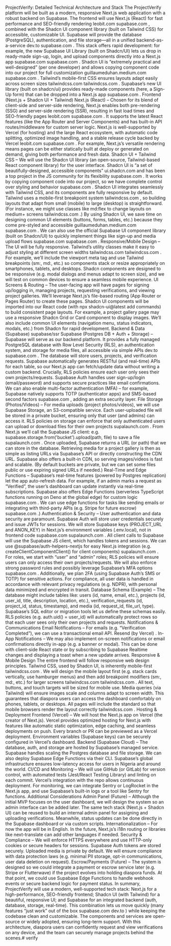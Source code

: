 ProjectVerify: Detailed Technical Architecture and Stack
The ProjectVerify platform will be built as a modern, responsive Next.js web application with a robust backend on Supabase. The frontend will use Next.js (React) for fast performance and SEO-friendly rendering
leobit.com
supabase.com
, combined with the Shadcn UI component library (built on Tailwind CSS) for accessible, customizable UI. Supabase will provide the database (PostgreSQL), authentication, and file storage—all in a unified backend-as-a-service
dev.to
supabase.com
. This stack offers rapid development: for example, the new Supabase UI Library (built on Shadcn/UI) lets us drop in ready-made sign-up, login, and upload components directly into a Next.js app
supabase.com
supabase.com
. Shadcn UI is “extremely practical and well-designed” (per one developer) and allows copying component code into our project for full customization
guillaumeduhan.medium.com
supabase.com
. Tailwind’s mobile-first CSS ensures layouts adapt easily across screen sizes
tailwindcss.com
tailwindcss.com
. Supabase’s new UI library (built on shadcn/ui) provides ready-made components (here, a Sign-Up form) that can be dropped into a Next.js app
supabase.com
.
Frontend (Next.js + Shadcn UI + Tailwind)
Next.js (React) – Chosen for its blend of client-side and server-side rendering, Next.js enables both pre-rendering (SSG) and server-side rendering (SSR), resulting in fast load times and SEO-friendly pages
leobit.com
supabase.com
. It supports the latest React features (like the App Router and Server Components) and has built-in API routes/middleware for custom server logic. Next.js is well-supported by Vercel (for hosting) and the large React ecosystem, with automatic code splitting, optimized image handling, and a stable release cycle backed by Vercel
leobit.com
supabase.com
. For example, Next.js’s versatile rendering means pages can be either statically built at deploy or generated on demand, giving both performance and fresh data.
Shadcn UI + Tailwind CSS – We will use the Shadcn UI library (an open-source, Tailwind-based React component library) for the user interface. Shadcn UI is “a set of beautifully-designed, accessible components”
ui.shadcn.com
 and has been a top project in the JS community for its flexibility
supabase.com
. It works by copying component code into our project, so we have complete control over styling and behavior
supabase.com
. Shadcn UI integrates seamlessly with Tailwind CSS, and its components are fully responsive by default. Tailwind uses a mobile-first breakpoint system
tailwindcss.com
, so building layouts that adapt from small (mobile) to large (desktop) is straightforward. (For instance, we might use classes like md:flex to change layouts on medium+ screens
tailwindcss.com
.) By using Shadcn UI, we save time on designing common UI elements (buttons, forms, tables, etc.) because they come pre-styled and accessible
guillaumeduhan.medium.com
supabase.com
. We can also use the official Supabase UI component library (built on Shadcn/UI) to quickly implement things like sign-up and media upload flows
supabase.com
supabase.com
.
Responsive/Mobile Design – The UI will be fully responsive. Tailwind’s utility classes make it easy to adjust styling at different screen widths
tailwindcss.com
tailwindcss.com
. For example, we’ll include the viewport meta tag and use Tailwind breakpoints (sm:, md:, etc.) so components stack or resize appropriately on smartphones, tablets, and desktops. Shadcn components are designed to be responsive (e.g. modal dialogs and menus adapt to screen size), and we will test on common devices to ensure a seamless mobile experience.
UI Screens & Routing – The user-facing app will have pages for signing up/logging in, managing projects, requesting verifications, and viewing project galleries. We’ll leverage Next.js’s file-based routing (App Router or Pages Router) to create these pages. Shadcn UI components will be imported into our React code (with npx shadcn-ui@latest add commands) to build consistent page layouts. For example, a project gallery page may use a responsive Shadcn Grid or Card component to display images. We’ll also include common UI elements (navigation menu, status indicators, modals, etc.) from Shadcn for rapid development.
Backend & Data (Supabase) supabase/ssr
Supabase (Postgres DB + Auth + Storage) – Supabase will serve as our backend platform. It provides a fully managed PostgreSQL database with Row Level Security (RLS), an authentication system, and storage for media files, all accessible via simple APIs
dev.to
supabase.com
. The database will store users, projects, and verification requests. Supabase automatically generates RESTful (and real-time) APIs for each table, so our Next.js app can fetch/update data without writing a custom backend. Crucially, RLS policies ensure each user only sees their own projects/requests. Supabase Auth handles user sign-up/login (email/password) and supports secure practices like email confirmations. We can also enable multi-factor authentication (MFA) – for example, Supabase natively supports TOTP (authenticator apps) and SMS-based second factors
supabase.com
, adding an extra security layer.
File Storage (Photos/Videos) – For media uploads (project photos/videos), we will use Supabase Storage, an S3-compatible service. Each user-uploaded file will be stored in a private bucket, ensuring only that user (and admins) can access it. RLS policies on storage can enforce that only authenticated users can upload or download files for their own projects
supalaunch.com
. From Next.js we’ll call the Supabase JS client: e.g. supabase.storage.from('bucket').upload(path, file) to save a file
supalaunch.com
. Once uploaded, Supabase returns a URL (or path) that we can store in the database. Retrieving media for a project gallery is then as simple as listing URLs via Supabase’s API or directly constructing the CDN URL. Supabase also offers a built-in CDN, so serving images/videos is fast and scalable. (By default buckets are private, but we can set some files public or use expiring signed URLs if needed.)
Real-Time and Edge Functions – Supabase’s real-time features (powered by Postgres replication) let the app auto-refresh data. For example, if an admin marks a request as “Verified”, the user’s dashboard can update instantly via real-time subscriptions. Supabase also offers Edge Functions (serverless TypeScript functions running on Deno at the global edge) for custom logic
supabase.com
. We can use edge functions for tasks like sending emails or integrating with third-party APIs (e.g. Stripe for future escrow)
supabase.com
.)
Authentication & Security – User authentication and data security are paramount. Supabase Auth will store user credentials securely and issue JWTs for sessions. We will store Supabase keys (PROJECT_URL and ANON_KEY) in Next.js’s environment variables (.env.local), not in frontend code
supabase.com
supalaunch.com
. All client calls to Supabase will use the Supabase JS client, which handles tokens and sessions. We can use @supabase/auth-helpers-nextjs for easy Next.js integration (e.g. createClientComponentClient() for client components)
supalaunch.com
. For roles, we start with “user” and “admin” roles; RLS policies will ensure users can only access their own projects/requests. We will also enforce strong password rules and possibly leverage Supabase’s MFA options
supabase.com
. Additionally, we plan 2FA (using Supabase Auth’s SMS or TOTP) for sensitive actions. For compliance, all user data is handled in accordance with relevant privacy regulations (e.g. NDPR), with personal data minimized and encrypted in transit.
Database Schema (Example) – The database might include tables like: users (id, name, email, etc.), projects (id, user_id, title, description, location, etc.), verification_requests (id, project_id, status, timestamp), and media (id, request_id, file_url, type). Supabase’s SQL editor or migration tools let us define these schemas easily. RLS policies (e.g. auth.uid() = user_id) will automatically protect rows so that each user sees only their own projects and requests.
Notifications & Communications
Email Notifications – For emails (e.g. “Verification Completed”), we can use a transactional email API. Resend (by Vercel)
.
In-App Notifications – We may also implement on-screen notifications or email confirmations directly in-app (e.g. a banner or modal). This can be done with client-side React state or by subscribing to Supabase Realtime changes and displaying a toast when a new update arrives.
Responsive & Mobile Design
The entire frontend will follow responsive web design principles. Tailwind CSS, used by Shadcn UI, is inherently mobile-first
tailwindcss.com
. We will design the mobile layout first (e.g. stack cards vertically, use hamburger menus) and then add breakpoint modifiers (sm:, md:, etc.) for larger screens
tailwindcss.com
tailwindcss.com
. All text, buttons, and touch targets will be sized for mobile use. Media queries (via Tailwind) will ensure images scale and columns adapt to screen width. This guarantees that diaspora users can access the dashboard comfortably on phones, tablets, or desktops. All pages will include the standard <meta name="viewport" content="width=device-width, initial-scale=1.0" /> so that mobile browsers render the layout correctly
tailwindcss.com
.
Hosting & Deployment
Frontend (Vercel) – We will host the Next.js app on Vercel (the creator of Next.js). Vercel provides optimized hosting for Next.js with features like automatic static optimization, edge caching, and seamless deployments on push. Every branch or PR can be previewed as a Vercel deployment. Environment variables (Supabase keys) can be securely configured in Vercel’s dashboard.
Backend (Supabase Cloud) – The database, auth, and storage are hosted by Supabase’s managed service. Supabase handles scaling the Postgres database and file storage. We can also deploy Supabase Edge Functions via their CLI. Supabase’s global infrastructure ensures low-latency access for users in Nigeria and around the world.
CI/CD and Monitoring – We will use GitHub (or GitLab) for version control, with automated tests (Jest/React Testing Library) and linting on each commit. Vercel’s integration with the repo allows continuous deployment. For monitoring, we can integrate Sentry or LogRocket in the Next.js app, and use Supabase’s built-in logs or a tool like Sentry for functions.
Additional Considerations
Admin Panel (Future) – Although the initial MVP focuses on the user dashboard, we will design the system so an admin interface can be added later. The same tech stack (Next.js + Shadcn UI) can be reused to build an internal admin panel for assigning and uploading verifications. Meanwhile, status updates can be done directly in the Supabase dashboard or via custom scripts.
Internationalization – For now the app will be in English. In the future, Next.js’s i18n routing or libraries like next-translate can add other languages if needed.
Security & Compliance – We will enforce HTTPS everywhere and use HTTP-only cookies or secure headers for sessions. Supabase Auth tokens are stored securely. Uploaded media is private by default. We will ensure compliance with data protection laws (e.g. minimal PII storage, opt-in communications, user data deletion on request).
Escrow/Payments (Future) – The system is designed so we could integrate a payment or escrow service later (e.g. Stripe or Flutterwave) if the project evolves into holding diaspora funds. At that point, we could use Supabase Edge Functions to handle webhook events or secure backend logic for payment status.
In summary, ProjectVerify will use a modern, well-supported tech stack: Next.js for a high-performance, SEO-friendly frontend; Shadcn UI (with Tailwind) for a beautiful, responsive UI; and Supabase for an integrated backend (auth, database, storage, real-time). This combination lets us move quickly (many features “just work” out of the box
supabase.com
dev.to
) while keeping the codebase clean and customizable. The components and services are open-source or widely adopted, ensuring long-term support. With this architecture, diaspora users can confidently request and view verifications on any device, and the team can securely manage projects behind the scenes.#   v e r i f y  
 